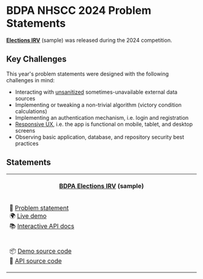 # BDPA NHSCC 2024 Problem Statements

[**Elections IRV**](/2024/elections_irv) (sample) was released during the 2024
competition.

## Key Challenges

This year's problem statements were designed with the following challenges in
mind:

- Interacting with
  [unsanitized](https://www.esecurityplanet.com/endpoint/prevent-web-attacks-using-input-sanitization)
  sometimes-unavailable external data sources
- Implementing or tweaking a non-trivial algorithm (victory condition
  calculations)
- Implementing an authentication mechanism, i.e. login and registration
- [Responsive UX](https://en.wikipedia.org/wiki/Responsive_web_design), i.e. the
  app is functional on mobile, tablet, and desktop screens
- Observing basic application, database, and repository security best practices

## Statements

<table>
<tr>
<th>
<img width="500" height="1" />
<p align="center"><strong><a href="/2024">BDPA Elections IRV</a> (sample)</strong></p>
</th>
</tr>
<tr>
<td>
<p>
📑 <a href="/2024/election_irv">Problem statement</a>
<br />
🌍 <a href="https://election_irv.solutions.hscc.bdpa.org">Live demo</a>
<br />
📚 <a href="https://hscc18f802d3.docs.apiary.io">Interactive API docs</a>
</p>
</td>
</tr>
<tr>
<td>
<img width="500" height="1" />
<p>
📦 <a href="https://github.com/nhscc/election_irv.solutions.hscc.bdpa.org">Demo source code</a>
<br />
🎒 <a href="https://github.com/nhscc/election_irv.api.hscc.bdpa.org">API source code</a>
</p>
</td>
</tr>
</table>
